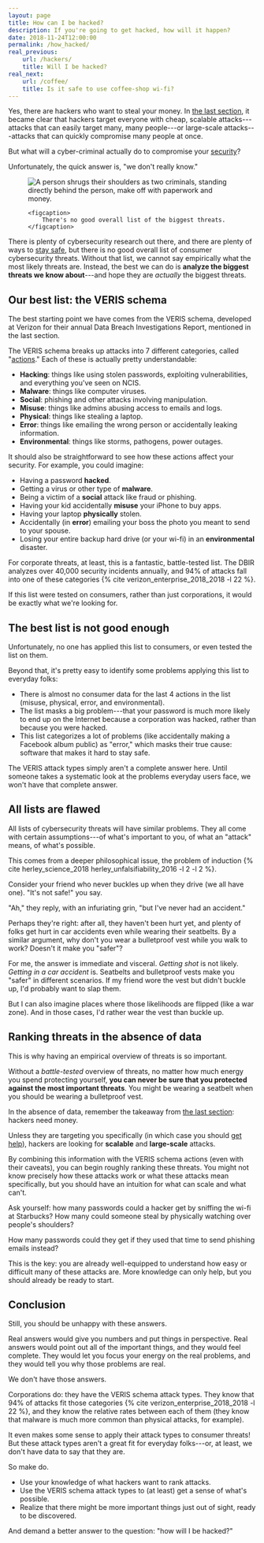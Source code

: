 ```yaml
---
layout: page
title: How can I be hacked?
description: If you're going to get hacked, how will it happen?
date: 2018-11-24T12:00:00
permalink: /how_hacked/
real_previous:
    url: /hackers/
    title: Will I be hacked?
real_next:
    url: /coffee/
    title: Is it safe to use coffee-shop wi-fi?
---
```


Yes, there are hackers who want to steal your money. In [the last section]({{site.baseurl}}/hackers/), it became clear that hackers target everyone with cheap, scalable attacks---attacks that can easily target many, many people---or large-scale attacks---attacks that can quickly compromise many people at once.

But what will a cyber-criminal actually do to compromise your [security]({{site.baseurl}}/security/)?

Unfortunately, the quick answer is, "we don't really know."

<figure markdown="0">
    <img src="{{site.baseurl}}/img/Shrug.png" alt="A person shrugs their shoulders as two criminals, standing directly behind the person, make off with paperwork and money." />

    <figcaption>
        There's no good overall list of the biggest threats.
    </figcaption>
</figure>

There is plenty of cybersecurity research out there, and there are plenty of ways to [stay safe]({{site.baseurl}}/overall/), but there is no good overall list of consumer cybersecurity threats. Without that list, we cannot say empirically what the most likely threats are. Instead, the best we can do is **analyze the biggest threats we know about**---and hope they are *actually* the biggest threats.

## Our best list: the VERIS schema

The best starting point we have comes from the VERIS schema, developed at Verizon for their annual Data Breach Investigations Report<!-- VERIS Incident Description (also the A4 threat model) -->, mentioned in the last section.

The VERIS schema breaks up attacks into 7 different categories, called "[actions](http://veriscommunity.net/actions.html)." Each of these is actually pretty understandable:

* **Hacking**: things like using stolen passwords, exploiting vulnerabilities, and everything you've seen on NCIS.
* **Malware**: things like computer viruses.
* **Social**: phishing and other attacks involving manipulation.
* **Misuse**: things like admins abusing access to emails and logs.
* **Physical**: things like stealing a laptop.
* **Error**: things like emailing the wrong person or accidentally leaking information.
* **Environmental**: things like storms, pathogens, power outages.

<aside class="sidenote">
It should also be straightforward to see how these actions affect your security. For example, you could imagine:

* Having a password **hacked**.
* Getting a virus or other type of **malware**.
* Being a victim of a **social** attack like fraud or phishing.
* Having your kid accidentally **misuse** your iPhone to buy apps.
* Having your laptop **physically** stolen.
* Accidentally (in **error**) emailing your boss the photo you meant to send to your spouse.
* Losing your entire backup hard drive (or your wi-fi) in an **environmental** disaster.
</aside>

For corporate threats, at least, this is a fantastic, battle-tested list. The DBIR analyzes over 40,000 security incidents annually, and 94% of attacks fall into one of these categories {% cite verizon_enterprise_2018_2018 -l 22 %}.

If this list were tested on consumers, rather than just corporations, it would be exactly what we're looking for.

## The best list is not good enough

Unfortunately, no one has applied this list to consumers, or even tested the list on them.

Beyond that, it's pretty easy to identify some problems applying this list to everyday folks:

* There is almost no consumer data for the last 4 actions in the list (misuse, physical, error, and environmental).
* The list masks a big problem---that your password is much more likely to end up on the Internet because a corporation was hacked, rather than because you were hacked.<!--  The vast majority of the time, if your data leaks it's because someone hacked a *company* that had your data (citation kinda needed (Experian breach?)). The VERIS schema still applies, but the attackers targeted the company, not you. It's notoriously hard to write secure code and keep secrets safe (TODO stats about encryption). Facebook, Dropbox, Adobe, Experian, the US Office of Personnel Management, and more---company after company and government after govenrment (https://haveibeenpwned.com/PwnedWebsites)---have all lost unencrypted (or poorly encrypted) data to hackers. Passwords, social security numbers, and even *fingerprints* have all been stolen and live on the Internet freely. I share the blame---I released a (now defunct) website with insecure password storage while I was in middle school. Sorry! -->
* This list categorizes a lot of problems (like accidentally making a Facebook album public) as "error," which masks their true cause: software that makes it hard to stay safe.<!-- This list doesn't handle passive threats (like bad privacy settings on Facebook---well. "Error" and "misuse" describe some of those problems, but they seem like poor fits. This may be a problem with any list of attacks, but at the end of the day, enterprises don't have to protect embarrassing high school photos. --- Enterprises generally don't have to worry about privacy the same way consumers do. They don't really have to worry about embarassing high school photos leaking, and they don't really have home addresses to protect. Unfortunately, partially because most end-to-end research is enterprise-focused, we don't have explicit data on this. Specifically, it's unclear how often privacy breaches occur and what impact such leaks have on everyday users. How frequently are Facebook photos accidentally made public? How often do public records reveal your address or personal information online? Do people lose money or sleep because of this? We don't know. -->

The VERIS attack types simply aren't a complete answer here. Until someone takes a systematic look at the problems everyday users face, we won't have that complete answer.

## All lists are flawed

All lists of cybersecurity threats will have similar problems. They all come with certain assumptions---of what's important to you, of what an "attack" means, of what's possible.

<aside class="sidenote">
This comes from a deeper philosophical issue, the problem of induction {% cite herley_science_2018 herley_unfalsifiability_2016 -l 2 -l 2 %}.
</aside>

Consider your friend who never buckles up when they drive (we all have one). "It's not safe!" you say.

"Ah," they reply, with an infuriating grin, "but I've never had an accident."

Perhaps they're right: after all, they haven't been hurt yet, and plenty of folks get hurt in car accidents even while wearing their seatbelts. By a similar argument, why don't you wear a bulletproof vest while you walk to work? Doesn't it make you "safer"?

For me, the answer is immediate and visceral. *Getting shot* is not likely. *Getting in a car accident* is. Seatbelts and bulletproof vests make you "safer" in different scenarios. If my friend wore the vest but didn't buckle up, I'd probably want to slap them.

But I can also imagine places where those likelihoods are flipped (like a war zone). And in those cases, I'd rather wear the vest than buckle up.

## Ranking threats in the absence of data

This is why having an empirical overview of threats is so important.

Without a *battle-tested* overview of threats, no matter how much energy you spend protecting yourself, **you can never be sure that you protected against the most important threats**. You might be wearing a seatbelt when you should be wearing a bulletproof vest.

In the absence of data, remember the takeaway from [the last section]({{site.baseurl}}/hackers/): hackers need money.

Unless they are targeting you specifically (in which case you should [get help]({{site.baseurl}}/help/)), hackers are looking for **scalable** and **large-scale** attacks.

By combining this information with the VERIS schema actions (even with their caveats), you can begin roughly ranking these threats. You might not know precisely how these attacks work or what these attacks mean specifically, but you should have an intuition for what can scale and what can't.

Ask yourself: how many passwords could a hacker get by sniffing the wi-fi at Starbucks? How many could someone steal by physically watching over people's shoulders?

How many passwords could they get if they used that time to send phishing emails instead?

This is the key: you are already well-equipped to understand how easy or difficult many of these attacks are. More knowledge can only help, but you should already be ready to start.

## Conclusion

Still, you should be unhappy with these answers.

Real answers would give you numbers and put things in perspective. Real answers would point out all of the important things, and they would feel complete. They would let you focus your energy on the real problems, and they would tell you why those problems are real.

We don't have those answers.

Corporations do: they have the VERIS schema attack types. They know that 94% of attacks fit those categories {% cite verizon_enterprise_2018_2018 -l 22 %}, and they know the relative rates between each of them (they know that malware is much more common than physical attacks, for example).

It even makes some sense to apply their attack types to consumer threats! But these attack types aren't a great fit for everyday folks---or, at least, we don't have data to say that they are.

So make do.

* Use your knowledge of what hackers want to rank attacks.
* Use the VERIS schema attack types to (at least) get a sense of what's possible.
* Realize that there might be more important things just out of sight, ready to be discovered.

And demand a better answer to the question: "how will I be hacked?"

<!-- TODO link to the analysis of hacking, malware, and phishing -->